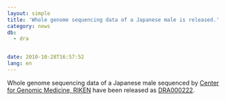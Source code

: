 ```yaml
---
layout: simple
title: 'Whole genome sequencing data of a Japanese male is released.'
category: news
db:
  - dra


date: 2010-10-28T16:57:52
lang: en
---
```


Whole genome sequencing data of a Japanese male sequenced by <a href="http://www.src.riken.go.jp/english/index.html">Center for Genomic Medicine, RIKEN</a> have been released as <a href="http://ddbj.nig.ac.jp/DRASearch/submission?acc=DRA000222">DRA000222</a>.
